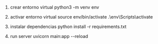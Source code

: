 1. crear entorno virtual
python3 -m venv env

2. activar entorno virtual
source env/bin/activate
.\env\Scripts\activate

3. instalar dependencias
python install -r requirements.txt

4. run server
uvicorn main:app --reload

